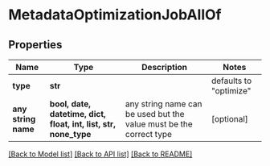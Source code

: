 # MetadataOptimizationJobAllOf


## Properties
Name | Type | Description | Notes
------------ | ------------- | ------------- | -------------
**type** | **str** |  | defaults to "optimize"
**any string name** | **bool, date, datetime, dict, float, int, list, str, none_type** | any string name can be used but the value must be the correct type | [optional]

[[Back to Model list]](../README.md#documentation-for-models) [[Back to API list]](../README.md#documentation-for-api-endpoints) [[Back to README]](../README.md)


